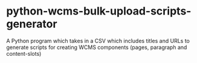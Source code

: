 # python-wcms-bulk-upload-scripts-generator
A Python program which takes in a CSV which includes titles and URLs to generate scripts for creating WCMS components (pages, paragraph and content-slots)
